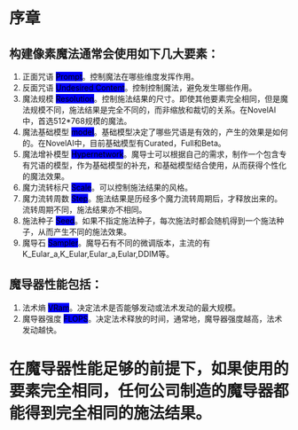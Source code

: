# 序章


## 构建像素魔法通常会使用如下几大要素：


1. 正面咒语 <mark style="background-color:blue;">Prompt</mark>。控制魔法在哪些维度发挥作用。
2. 反面咒语 <mark style="background-color:blue;">Undesired Content</mark>。控制控制魔法，避免发生哪些作用。
3. 魔法规模 <mark style="background-color:blue;">Resolution</mark>。控制施法结果的尺寸。即使其他要素完全相同，但是魔法规模不同，施法结果是完全不同的，而非缩放和裁切的关系。在NovelAI中，首选512\*768规模的魔法。
4. 魔法基础模型 <mark style="background-color:blue;">model</mark>。基础模型决定了哪些咒语是有效的，产生的效果是如何的。在NovelAI中，目前基础模型有Curated，Full和Beta。
5. 魔法增补模型 <mark style="background-color:blue;">Hypernetwork</mark>。魔导士可以根据自己的需求，制作一个包含专有咒语的模型，作为基础模型的补充，和基础模型结合使用，从而获得个性化的魔法效果。
6. 魔力流转标尺 <mark style="background-color:blue;">Scale</mark>。可以控制施法结果的风格。
7. 魔力流转周数 <mark style="background-color:blue;">Step</mark>。施法结果是历经多个魔力流转周期后，才释放出来的。流转周期不同，施法结果亦不相同。
8. 施法种子 <mark style="background-color:blue;">Seed</mark>。如果不指定施法种子，每次施法时都会随机得到一个施法种子，从而产生不同的施法效果。
9. 魔导石 <mark style="background-color:blue;">Sampler</mark>。魔导石有不同的微调版本，主流的有K_Eular_a,K_Eular,Eular_a,Eular,DDIM等。


## 魔导器性能包括：


1. 法术熵 <mark style="background-color:blue;">VRam</mark>。决定法术是否能够发动或法术发动的最大规模。
2. 魔导器强度 <mark style="background-color:blue;">FLOPS</mark>。决定法术释放的时间，通常地，魔导器强度越高，法术发动越快。


# 在魔导器性能足够的前提下，如果使用的要素完全相同，任何公司制造的魔导器都能得到完全相同的施法结果。
